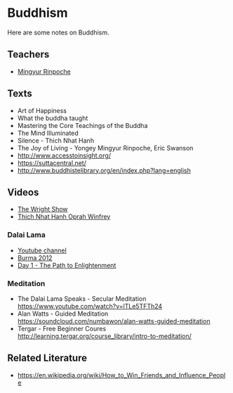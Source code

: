 # Buddhism
Here are some notes on Buddhism.
## Teachers
- [Mingyur Rinpoche](https://www.youtube.com/user/MingyurRinpoche)

## Texts
- Art of Happiness
- What the buddha taught
- Mastering the Core Teachings of the Buddha
- The Mind Illuminated
- Silence - Thich Nhat Hanh
- The Joy of Living - Yongey Mingyur Rinpoche, Eric Swanson
- http://www.accesstoinsight.org/
- https://suttacentral.net/
- http://www.buddhistelibrary.org/en/index.php?lang=english

## Videos
- [The Wright Show](http://meaningoflife.tv/programs/wrightshow)
- [Thich Nhat Hanh Oprah Winfrey](https://www.youtube.com/watch?v=dG2mMU1loGk)

### Dalai Lama
- [Youtube channel](https://www.youtube.com/user/gyalwarinpoche)
- [Burma 2012](https://www.youtube.com/watch?v=IUEkDc_LfKQ)
- [Day 1 - The Path to Enlightenment](https://www.youtube.com/watch?v=g1KDq-qqAJA)



### Meditation
- The Dalai Lama Speaks - Secular Meditation https://www.youtube.com/watch?v=lTLe5TFTh24
- Alan Watts - Guided Meditation https://soundcloud.com/numbawon/alan-watts-guided-meditation
- Tergar - Free Beginner Coures http://learning.tergar.org/course_library/intro-to-meditation/

## Related Literature
- https://en.wikipedia.org/wiki/How_to_Win_Friends_and_Influence_People
